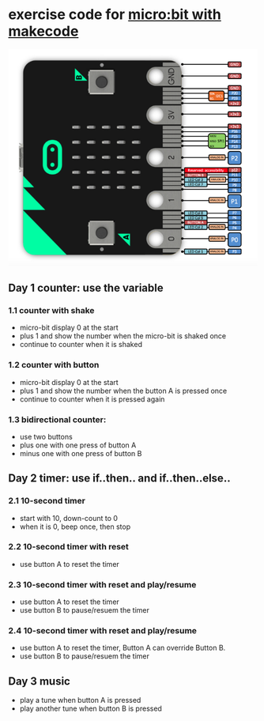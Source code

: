 # exercise code for [micro:bit with makecode](https://makecode.microbit.org/)

![pinout](https://github.com/rdwrcode/mcode/blob/master/images/microbit-pinout.png)

## Day 1 counter: use the variable
### 1.1 counter with shake
* micro-bit display 0 at the start
* plus 1 and show the number when the micro-bit is shaked once
* continue to counter when it is shaked

### 1.2 counter with button
* micro-bit display 0 at the start
* plus 1 and show the number when the button A is pressed once
* continue to counter when it is pressed again

### 1.3 bidirectional counter:
* use two buttons 
* plus one with one press of button A
* minus one with one press of button B

## Day 2 timer: use if..then.. and if..then..else..
### 2.1 10-second timer
* start with 10, down-count to 0
* when it is 0, beep once, then stop

### 2.2 10-second timer with reset
* use button A to reset the timer

### 2.3 10-second timer with reset and play/resume
* use button A to reset the timer
* use button B to pause/resuem the timer

### 2.4 10-second timer with reset and play/resume
* use button A to reset the timer, Button A can override Button B.
* use button B to pause/resuem the timer

## Day 3 music
* play a tune when button A is pressed
* play another tune when button B is pressed


